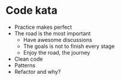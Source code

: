 # Code kata
* Practice makes perfect
* The road is the most important
    * Have awesome discussions
    * The goals is not to finish every stage
    * Enjoy the road, the journey
* Clean code
* Patterns
* Refactor and why?